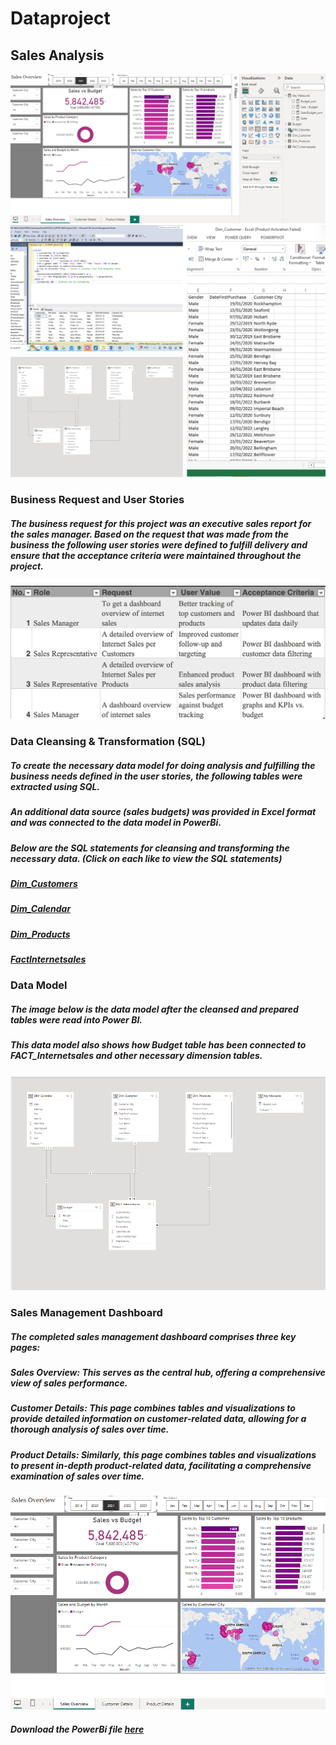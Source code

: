 # Dataproject
## Sales Analysis
![](https://github.com/stephighodalo/Dataproject/blob/main/Sale%20Overview_img.png)
![](https://github.com/stephighodalo/Dataproject/blob/main/Overview_imgs.png)

### Business Request and User Stories
##### The business request for this project was an executive sales report for the sales manager. Based on the request that was made from the business the following user stories were defined to fulfill delivery and ensure that the acceptance criteria were maintained throughout the project.
![](https://github.com/stephighodalo/Dataproject/blob/main/Business%20request_Img.png)

### Data Cleansing & Transformation (SQL)
##### To create the necessary data model for doing analysis and fulfilling the business needs defined in the user stories, the following tables were extracted using SQL. 
##### An additional data source (sales budgets) was provided in Excel format and was connected to the data model in PowerBi.

##### Below are the SQL statements for cleansing and transforming the necessary data. (Click on each like to view the SQL statements)
##### [Dim_Customers](https://github.com/stephighodalo/Dataproject/blob/main/Dim_Customer.sql)
##### [Dim_Calendar](https://github.com/stephighodalo/Dataproject/blob/main/Dim_Calendar.sql)
##### [Dim_Products](https://github.com/stephighodalo/Dataproject/blob/main/Dim_Products.sql)
##### [FactInternetsales](https://github.com/stephighodalo/Dataproject/blob/main/FACT_Internetsales.sql)

### Data Model
##### The image below is the data model after the cleansed and prepared tables were read into Power BI.
##### This data model also shows how Budget table has been connected to FACT_Internetsales and other necessary dimension tables.
![](Mapping_img.png)

### Sales Management Dashboard
##### The completed sales management dashboard comprises three key pages:

##### **Sales Overview**: This serves as the central hub, offering a comprehensive view of sales performance.

##### **Customer Details**: This page combines tables and visualizations to provide detailed information on customer-related data, allowing for a thorough analysis of sales over time.

##### **Product Details**: Similarly, this page combines tables and visualizations to present in-depth product-related data, facilitating a comprehensive examination of sales over time.

![](https://github.com/stephighodalo/Dataproject/blob/main/Sale%20Overview_img2.png)

##### Download the PowerBi file [here](https://github.com/stephighodalo/Dataproject/blob/main/Sales%20Analysis%20-%20Adventure%20works.pbix)
